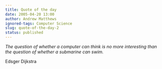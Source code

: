 ```yaml
---
title: Quote of the day
date: 2005-04-20 13:00
author: Andrew Matthews
ignored-tags: Computer Science
slug: quote-of-the-day-2
status: published
---
```


*The question of whether a computer can think is no more interesting than the question of whether a submarine can swim.*

Edsger Dijkstra
